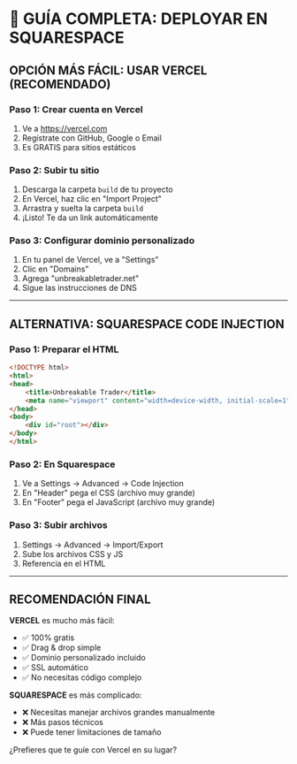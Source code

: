 # 🚀 GUÍA COMPLETA: DEPLOYAR EN SQUARESPACE

## OPCIÓN MÁS FÁCIL: USAR VERCEL (RECOMENDADO)

### Paso 1: Crear cuenta en Vercel
1. Ve a https://vercel.com
2. Regístrate con GitHub, Google o Email
3. Es GRATIS para sitios estáticos

### Paso 2: Subir tu sitio
1. Descarga la carpeta `build` de tu proyecto
2. En Vercel, haz clic en "Import Project"
3. Arrastra y suelta la carpeta `build`
4. ¡Listo! Te da un link automáticamente

### Paso 3: Configurar dominio personalizado
1. En tu panel de Vercel, ve a "Settings"
2. Clic en "Domains"
3. Agrega "unbreakabletrader.net"
4. Sigue las instrucciones de DNS

---

## ALTERNATIVA: SQUARESPACE CODE INJECTION

### Paso 1: Preparar el HTML
```html
<!DOCTYPE html>
<html>
<head>
    <title>Unbreakable Trader</title>
    <meta name="viewport" content="width=device-width, initial-scale=1">
</head>
<body>
    <div id="root"></div>
</body>
</html>
```

### Paso 2: En Squarespace
1. Ve a Settings → Advanced → Code Injection
2. En "Header" pega el CSS (archivo muy grande)
3. En "Footer" pega el JavaScript (archivo muy grande)

### Paso 3: Subir archivos
1. Settings → Advanced → Import/Export
2. Sube los archivos CSS y JS
3. Referencia en el HTML

---

## RECOMENDACIÓN FINAL

**VERCEL** es mucho más fácil:
- ✅ 100% gratis
- ✅ Drag & drop simple
- ✅ Dominio personalizado incluido
- ✅ SSL automático
- ✅ No necesitas código complejo

**SQUARESPACE** es más complicado:
- ❌ Necesitas manejar archivos grandes manualmente
- ❌ Más pasos técnicos
- ❌ Puede tener limitaciones de tamaño

¿Prefieres que te guíe con Vercel en su lugar?